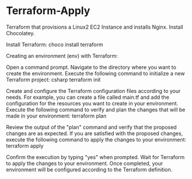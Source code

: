 # Terraform-Apply
Terraform that provisions a Linux2 EC2 Instance and installs Nginx.
Install Chocolatey.

Install Terraform:
choco install terraform

Creating an environment (env) with Terraform:

Open a command prompt.
Navigate to the directory where you want to create the environment.
Execute the following command to initialize a new Terraform project:
csharp
terraform init

Create and configure the Terraform configuration files according to your needs. For example, you can create a file called main.tf and add the configuration for the resources you want to create in your environment.
Execute the following command to verify and plan the changes that will be made in your environment:
terraform plan

Review the output of the "plan" command and verify that the proposed changes are as expected.
If you are satisfied with the proposed changes, execute the following command to apply the changes to your environment:
terraform apply

Confirm the execution by typing "yes" when prompted.
Wait for Terraform to apply the changes to your environment. Once completed, 
your environment will be configured according to the Terraform definition.
